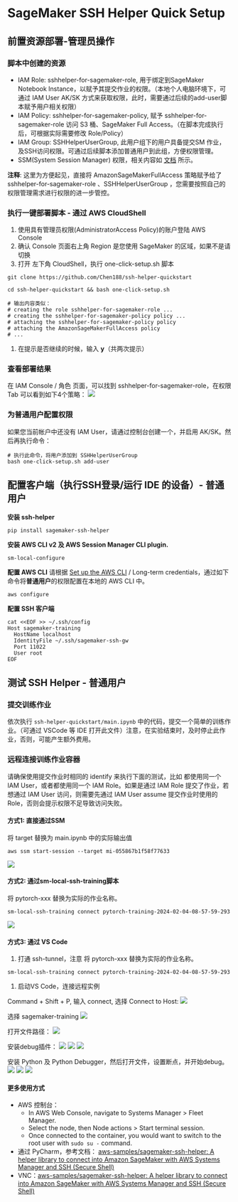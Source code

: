 # SageMaker SSH Helper Quick Setup

## 前置资源部署-管理员操作

### 脚本中创建的资源

* IAM Role: sshhelper-for-sagemaker-role, 用于绑定到SageMaker Notebook Instance，以赋予其提交作业的权限。（本地个人电脑环境下，可通过 IAM User AK/SK 方式来获取权限，此时，需要通过后续的add-user脚本赋予用户相关权限）
* IAM Policy: sshhelper-for-sagemaker-policy, 赋予 sshhelper-for-sagemaker-role 访问 S3 桶、SageMaker Full Access。（在脚本完成执行后，可根据实际需要修改 Role/Policy）
* IAM Group: SSHHelperUserGroup, 此用户组下的用户具备提交SM 作业，及SSH访问权限。可通过后续脚本添加普通用户到此组，方便权限管理。
* SSM(System Session Manager) 权限，相关内容如 [文档](https://github.com/aws-samples/sagemaker-ssh-helper/blob/main/IAM_SSM_Setup.md#automated-setup-with-cdk-and-cloud9) 所示。

**注释**: 这里为方便起见，直接将 AmazonSageMakerFullAccess 策略赋予给了 sshhelper-for-sagemaker-role 、SSHHelperUserGroup ，您需要按照自己的权限管理需求进行权限的进一步管控。

### 执行一键部署脚本 - 通过 AWS CloudShell

1. 使用具有管理员权限(AdministratorAccess Policy)的账户登陆 AWS Console
2. 确认 Console 页面右上角 Region 是您使用 SageMaker 的区域，如果不是请切换
3. 打开 左下角 CloudShell，执行 one-click-setup.sh 脚本

```
git clone https://github.com/Chen188/ssh-helper-quickstart

cd ssh-helper-quickstart && bash one-click-setup.sh

# 输出内容类似：
# creating the role sshhelper-for-sagemaker-role ...
# creating the sshhelper-for-sagemaker-policy policy ...
# attaching the sshhelper-for-sagemaker-policy policy
# attaching the AmazonSageMakerFullAccess policy
# ...
```

1. 在提示是否继续的时候，输入 **y**（共两次提示）

### 查看部署结果

在 IAM Console / 角色 页面，可以找到 sshhelper-for-sagemaker-role，在权限 Tab 可以看到如下4个策略： 
![](./images/iam-policies.png)

### 为普通用户配置权限

如果您当前帐户中还没有 IAM User，请通过控制台创建一个，并启用 AK/SK。然后再执行命令：

```
# 执行此命令，将用户添加到 SSHHelperUserGroup
bash one-click-setup.sh add-user
```

## 配置客户端（执行SSH登录/运行 IDE 的设备）- 普通用户

**安装 ssh-helper**

```
pip install sagemaker-ssh-helper
```

**安装 AWS CLI v2 及 AWS Session Manager CLI plugin.**

```
sm-local-configure
```

**配置 AWS CLI**
请根据 [Set up the AWS CLI](https://docs.aws.amazon.com/cli/latest/userguide/getting-started-quickstart.html) / Long-term credentials，通过如下命令将**普通用户**的权限配置在本地的 AWS CLI 中。

```
aws configure
```

**配置 SSH 客户端**

```
cat <<EOF >> ~/.ssh/config
Host sagemaker-training
  HostName localhost
  IdentityFile ~/.ssh/sagemaker-ssh-gw
  Port 11022
  User root
EOF
```

## 测试 SSH Helper - 普通用户

### 提交训练作业

依次执行 `ssh-helper-quickstart/main.ipynb` 中的代码，提交一个简单的训练作业。（可通过 VSCode 等 IDE 打开此文件）注意，在实验结束时，及时停止此作业，否则，可能产生额外费用。

### 远程连接训练作业容器

请确保使用提交作业时相同的 identify 来执行下面的测试，比如 都使用同一个 IAM User，或者都使用同一个 IAM Role。如果是通过 IAM Role 提交了作业，若想通过 IAM User 访问，则需要先通过 IAM User assume 提交作业时使用的Role，否则会提示权限不足导致访问失败。

#### 方式1: 直接通过SSM

将 target 替换为 main.ipynb 中的实际输出值

```
aws ssm start-session --target mi-055867b1f58f77633
```

![](./images/ssm-start-session.png)

#### 方式2: 通过sm-local-ssh-training脚本

将 pytorch-xxx 替换为实际的作业名称。

```
sm-local-ssh-training connect pytorch-training-2024-02-04-08-57-59-293
```

![](./images/sm-local-ssh-training-connect.png)

#### 方式3: 通过  VS Code

1. 打通 ssh-tunnel，注意 将 pytorch-xxx 替换为实际的作业名称。

```
sm-local-ssh-training connect pytorch-training-2024-02-04-08-57-59-293
```

1. 启动VS Code，连接远程实例

Command + Shift + P, 输入 connect, 选择 Connect to Host:
![](./images/connect-host.png)

选择 sagemaker-training
![](./images/select-sage.png)

打开文件路径：
![](./images/open-folder.png)

安装debug插件：
![](./images/install-plugin.png)
![](./images/run-debug.png)
![](./images/find-ext.png)

安装 Python 及 Python Debugger，然后打开文件，设置断点，并开始debug。
![](./images/inst-py.png)
![](./images/set-break.png)
![](./images/pause-break.png)

#### 更多使用方式

* AWS 控制台：
    * In AWS Web Console, navigate to Systems Manager > Fleet Manager.
    * Select the node, then Node actions > Start terminal session.
    * Once connected to the container, you would want to switch to the root user with `sudo su -` command.
* 通过  PyCharm，参考文档： [aws-samples/sagemaker-ssh-helper: A helper library to connect into Amazon SageMaker with AWS Systems Manager and SSH (Secure Shell)](https://github.com/aws-samples/sagemaker-ssh-helper/tree/main?tab=readme-ov-file#pycharm-debug-server)
* VNC：[aws-samples/sagemaker-ssh-helper: A helper library to connect into Amazon SageMaker with AWS Systems Manager and SSH (Secure Shell)](https://github.com/aws-samples/sagemaker-ssh-helper/tree/main?tab=readme-ov-file#web-vnc)

